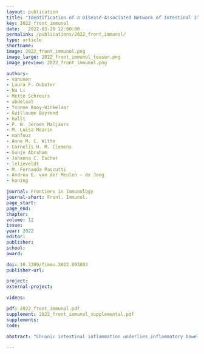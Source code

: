 ```yaml
---
layout: publication
title: "Identification of a Disease-Associated Network of Intestinal Immune Cells in Treatment-Naive Inflammatory Bowel Disease"
key: 2022_front_immunol
date:   2022-03-20 12:00:00
permalink: /publications/2022_front_immunol/
type: article
shortname:
image: 2022_front_immunol.png
image_large: 2022_front_immunol_teaser.png
image_preview: 2022_front_immunol.png

authors:
- vanunen
- Laura F. Ouboter
- Na Li
- Mette Schreurs
- abdelaal
- Yvonne Kooy-Winkelaar
- Guillaume Beyrend
- hollt
- P. W. Jeroen Maljaars
- M. Luisa Mearin
- mahfouz
- Anne M. C. Witte
- Cornelis H. M. Clemens
- Sunje Abraham
- Johanna C. Escher
- lelieveldt
- M. Fernanda Pascutti
- Andrea E. van der Meulen – de Jong
- koning

journal: Frontiers in Immunology
journal-short: Front. Immunol.
page_start:
page_end:
chapter:
volume: 12
issue: 
year: 2022
editor:
publisher:
school:
award:

doi: 10.3389/fimmu.2022.893803
publisher-url:

project:
external-project:

videos:

pdf: 2022_front_immunol.pdf
supplement: 2022_front_immunol_supplemental.pdf
supplements:
code:

abstract: "Chronic intestinal inflammation underlies inflammatory bowel disease (IBD). Previous studies indicated alterations in the cellular immune system; however, it has been challenging to interrogate the role of all immune cell subsets simultaneously. Therefore, we aimed to identify immune cell types associated with inflammation in IBD using high-dimensional mass cytometry. We analyzed 188 intestinal biopsies and paired blood samples of newly-diagnosed, treatment-naive patients (n=42) and controls (n=26) in two independent cohorts. We applied mass cytometry (36-antibody panel) to resolve single cells and analyzed the data with unbiased Hierarchical-SNE. In addition, imaging-mass cytometry (IMC) was performed to reveal the spatial distribution of the immune subsets in the tissue. We identified 44 distinct immune subsets. Correlation network analysis identified a network of inflammation-associated subsets, including HLA-DR<sup>+</sup>CD38<sup>+</sup> EM CD4<sup>+</sup> T cells, T regulatory-like cells, PD1<sup>+</sup> EM CD8<sup>+</sup> T cells, neutrophils, CD27<sup>+</sup> TCRγδ cells and NK cells. All disease-associated subsets were validated in a second cohort. This network was abundant in a subset of patients, independent of IBD subtype, severity or intestinal location. Putative disease-associated CD4<sup>+</sup> T cells were detectable in blood. Finally, imaging-mass cytometry revealed the spatial colocalization of neutrophils, memory CD4<sup>+</sup> T cells and myeloid cells in the inflamed intestine. Our study indicates that a cellular network of both innate and adaptive immune cells colocalizes in inflamed biopsies from a subset of patients. These results contribute to dissecting disease heterogeneity and may guide the development of targeted therapeutics in IBD."

---
```

